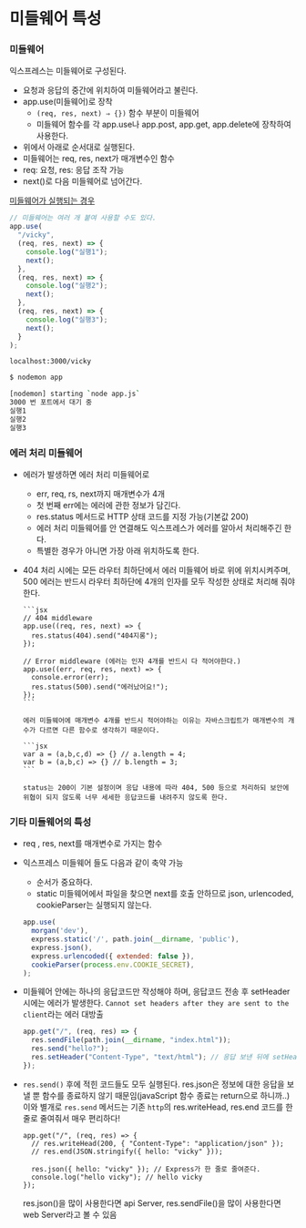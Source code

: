 ﻿# 미들웨어 특성

### 미들웨어

익스프레스는 미들웨어로 구성된다.

- 요청과 응답의 중간에 위치하여 미들웨어라고 불린다.
- app.use(미들웨어)로 장착
  - `(req, res, next) ⇒ {})` 함수 부분이 미들웨어
  - 미들웨어 함수를 각 app.use나 app.post, app.get, app.delete에 장착하여 사용한다.
- 위에서 아래로 순서대로 실행된다.
- 미들웨어는 req, res, next가 매개변수인 함수
- req: 요청, res: 응답 조작 가능
- next()로 다음 미들웨어로 넘어간다.

[미들웨어가 실행되는 경우](https://www.notion.so/9e0877c1f2574dd3a011dcc089ce5262)

```jsx
// 미들웨어는 여러 개 붙여 사용할 수도 있다.
app.use(
  "/vicky",
  (req, res, next) => {
    console.log("실행1");
    next();
  },
  (req, res, next) => {
    console.log("실행2");
    next();
  },
  (req, res, next) => {
    console.log("실행3");
    next();
  }
);
```

`localhost:3000/vicky`

```bash
$ nodemon app

[nodemon] starting `node app.js`
3000 번 포트에서 대기 중
실행1
실행2
실행3
```

### 에러 처리 미들웨어

- 에러가 발생하면 에러 처리 미들웨어로
  - err, req, rs, next까지 매개변수가 4개
  - 첫 번째 err에는 에러에 관한 정보가 담긴다.
  - res.status 메서드로 HTTP 상태 코드를 지정 가능(기본값 200)
  - 에러 처리 미들웨어를 안 연결해도 익스프레스가 에러를 알아서 처리해주긴 한다.
  - 특별한 경우가 아니면 가장 아래 위치하도록 한다.
- 404 처리 시에는 모든 라우터 최하단에서 에러 미들웨어 바로 위에 위치시켜주며,  
  500 에러는 반드시 라우터 최하단에 4개의 인자를 모두 작성한 상태로 처리해 줘야 한다.

      ```jsx
      // 404 middleware
      app.use((req, res, next) => {
        res.status(404).send("404지롱");
      });

      // Error middleware (에러는 인자 4개를 반드시 다 적어야한다.)
      app.use((err, req, res, next) => {
        console.error(err);
        res.status(500).send("에러났어요!");
      });
      ```

      에러 미들웨어에 매개변수 4개를 반드시 적어야하는 이유는 자바스크립트가 매개변수의 개수가 다르면 다른 함수로 생각하기 때문이다.

      ```jsx
      var a = (a,b,c,d) => {} // a.length = 4;
      var b = (a,b,c) => {} // b.length = 3;
      ```

      status는 200이 기본 설정이며 응답 내용에 따라 404, 500 등으로 처리하되 보안에 위협이 되지 않도록 너무 세세한 응답코드를 내려주지 않도록 한다.

### 기타 미들웨어의 특성

- req , res, next를 매개변수로 가지는 함수
- 익스프레스 미들웨어 들도 다음과 같이 축약 가능

  - 순서가 중요하다.
  - static 미들웨어에서 파일을 찾으면 next를 호출 안하므로 json, urlencoded, cookieParser는 실행되지 않는다.

  ```jsx
  app.use(
  	morgan('dev'),
  	express.static('/', path.join(__dirname, 'public'),
  	express.json(),
  	express.urlencoded({ extended: false }),
  	cookieParser(process.env.COOKIE_SECRET),
  );
  ```

- 미들웨어 안에는 하나의 응답코드만 작성해야 하며, 응답코드 전송 후 setHeader 시에는 에러가 발생한다. `Cannot set headers after they are sent to the client`라는 에러 대방출

  ```jsx
  app.get("/", (req, res) => {
    res.sendFile(path.join(__dirname, "index.html"));
    res.send("hello?");
    res.setHeader("Content-Type", "text/html"); // 응답 보낸 뒤에 setHeader..
  });
  ```

- `res.send()` 후에 적힌 코드들도 모두 실행된다. res.json은 정보에 대한 응답을 보낼 뿐 함수를 종료하지 않기 때문임(javaScript 함수 종료는 return으로 하니까..) 이와 별개로 `res.send` 메서드는 기존 `http`의 res.writeHead, res.end 코드를 한 줄로 줄여줘서 매우 편리하다!

  ```tsx
  app.get("/", (req, res) => {
    // res.writeHead(200, { "Content-Type": "application/json" });
    // res.end(JSON.stringify({ hello: "vicky" }));

    res.json({ hello: "vicky" }); // Express가 한 줄로 줄여준다.
    console.log("hello vicky"); // hello vicky
  });
  ```

  res.json()을 많이 사용한다면 api Server, res.sendFile()을 많이 사용한다면 web Server라고 볼 수 있음
